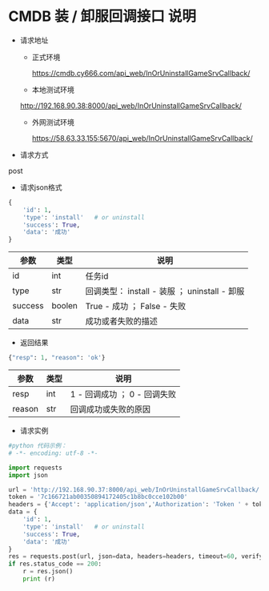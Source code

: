 # CMDB 装 / 卸服回调接口 说明

- 请求地址
	- 正式环境
		
		https://cmdb.cy666.com/api_web/InOrUninstallGameSrvCallback/
		
	- 本地测试环境
    
    http://192.168.90.38:8000/api_web/InOrUninstallGameSrvCallback/
	  
	- 外网测试环境
	  
	  https://58.63.33.155:5670/api_web/InOrUninstallGameSrvCallback/
	
- 请求方式
	

post
	
- 请求json格式
```python
{
    'id': 1,
    'type': 'install'   # or uninstall
    'success': True,
    'data': '成功'
}
```

|参数|类型|说明|
|----|---|----|
|id|int|任务id|
|type|str| 回调类型： install - 装服 ；  uninstall - 卸服 |
|success|boolen|True - 成功 ； False - 失败|
|data|str|成功或者失败的描述|


- 返回结果
```python
{"resp": 1, "reason": 'ok'}
```

|参数|类型|说明|
|----|---|----|
|resp|int|1 - 回调成功 ； 0 - 回调失败|
|reason|str|回调成功或失败的原因|


- 请求实例
```python
#python 代码示例：
# -*- encoding: utf-8 -*-

import requests
import json

url = 'http://192.168.90.37:8000/api_web/InOrUninstallGameSrvCallback/'
token = '7c166721ab00350894172405c1b8bc0cce102b00' 
headers = {'Accept': 'application/json','Authorization': 'Token ' + token}
data = {
    'id': 1,
    'type': 'install'   # or uninstall
    'success': True,
    'data': '成功'
}
res = requests.post(url, json=data, headers=headers, timeout=60, verify=False) 
if res.status_code == 200:
    r = res.json()
    print (r)
```

